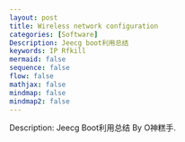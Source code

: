 ```yaml
---
layout: post
title: Wireless network configuration
categories: [Software]
Description: Jeecg boot利用总结
keywords: IP Rfkill
mermaid: false
sequence: false
flow: false
mathjax: false
mindmap: false
mindmap2: false
---
```


Description: Jeecg Boot利用总结 By O神糕手.


